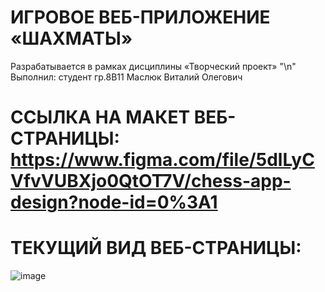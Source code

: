 # ИГРОВОЕ ВЕБ-ПРИЛОЖЕНИЕ «ШАХМАТЫ»
Разрабатывается в рамках дисциплины  «Творческий проект» "\n"
Выполнил: студент гр.8В11 Маслюк Виталий Олегович
# ССЫЛКА НА МАКЕТ ВЕБ-СТРАНИЦЫ: https://www.figma.com/file/5dlLyCVfvVUBXjo0QtOT7V/chess-app-design?node-id=0%3A1
# ТЕКУЩИЙ ВИД ВЕБ-СТРАНИЦЫ:
![image](https://user-images.githubusercontent.com/98162330/174494428-48d49545-6133-4bb0-a10a-1ffc27f0898d.png)

